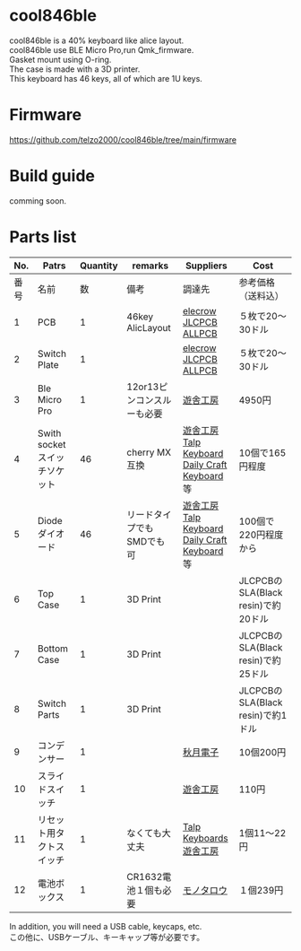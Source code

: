 # cool846ble


cool846ble is a 40% keyboard like alice layout.
<br>
cool846ble use BLE Micro Pro,run Qmk_firmware.
<br>
Gasket mount using O-ring.
<br>
The case is made with a 3D printer.
<br>
This keyboard has 46 keys, all of which are 1U keys.
<br>

# Firmware
https://github.com/telzo2000/cool846ble/tree/main/firmware

# Build guide 
comming soon.


# Parts list

| No. | Patrs | Quantity | remarks | Suppliers | Cost |
|--|--|--|--|--|--|
|番号|名前|数|備考|調達先|参考価格（送料込）|<br>
|1|PCB|1|46key AlicLayout|[elecrow](https://www.elecrow.com)<br>[JLCPCB](https://jlcpcb.com)<br>[ALLPCB](https://www.allpcb.com)|５枚で20〜30ドル|<br>
|2|Switch Plate|1||[elecrow](https://www.elecrow.com)<br>[JLCPCB](https://jlcpcb.com)<br>[ALLPCB](https://www.allpcb.com)|５枚で20〜30ドル|<br>
|3|Ble Micro Pro|1|12or13ピンコンスルーも必要|[遊舎工房](https://shop.yushakobo.jp/products/ble-micro-pro?_pos=1&_sid=192f46387&_ss=r)|4950円|
|4|Swith socket<br>スイッチソケット|46|cherry MX互換|[遊舎工房](https://yushakobo.jp)<br>[Talp Keyboard](https://talpkeyboard.net)<br>[Daily Craft Keyboard](https://shop.dailycraft.jp)等|10個で165円程度|
|5|Diode<br>ダイオード|46|リードタイプでもSMDでも可|[遊舎工房](https://yushakobo.jp)<br>[Talp Keyboard](https://talpkeyboard.net)<br>[Daily Craft Keyboard](https://shop.dailycraft.jp)等|100個で220円程度から|
|6|Top Case|1|3D Print||JLCPCBのSLA(Black resin)で約20ドル|
|7|Bottom Case|1|3D Print||JLCPCBのSLA(Black resin)で約25ドル|
|8|Switch Parts|1|3D Print||JLCPCBのSLA(Black resin)で約1ドル|
|9|コンデンサー|1||[秋月電子](https://akizukidenshi.com/catalog/g/gP-02151/)|10個200円|
|10|スライドスイッチ|1||[遊舎工房](https://shop.yushakobo.jp/products/5624?variant=45044666007783)|110円|
|11|リセット用タクトスイッチ|1|なくても大丈夫|[Talp Keyboards](https://talpkeyboard.net/items/5fa258a5f0b10814d183347f)<br>[遊舎工房](https://shop.yushakobo.jp/products/a0800ts-01-1?pr_prod_strat=copurchase&pr_rec_id=ff9ba5a77&pr_rec_pid=6055716618401&pr_ref_pid=8228998578407&pr_seq=uniform)|1個11〜22円|
|12|電池ボックス|1|CR1632電池１個も必要|[モノタロウ](https://www.monotaro.com/p/8835/2765/)|１個239円|


In addition, you will need a USB cable, keycaps, etc.
<br>
この他に、USBケーブル、キーキャップ等が必要です。
<br>
